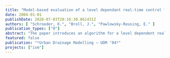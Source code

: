 ```yaml
---
title: "Model-based evaluation of a level dependant real-time control for sewage pump stations"
date: 2004-01-01
publishDate: 2020-07-03T20:16:30.861431Z
authors: [ "Schroeder, K.", "Broll, J.", "Pawlowsky-Reusing, E." ]
publication_types: ["0"]
abstract: "The paper introduces an algorithm for a level dependent real-time control of sewage pump stations and states results from its evaluation based on a spectrum of simulations for three different catchments of the Berlin drainage system. The objective of the control function is to smooth the delivery of the pumps towards the wastewater treatment plant during storm weather events by throttling the flow and implicitly activating inline retention capacities of the sewer networks. The article comprises the definition and functioning of the control concept as well as operational constraints and boundary conditions and the derivation of optimal control parameters. The simulation-based evaluation of the concept shows that it is possible to manage available inline storage volume by applying the control function. However, only if an adequate retention volume of around 50.0 m³/ha Aimp or more is available a significant improvement of the flow characteristic towards the wwtp is possible."
featured: false
publication: "*Urban Drainage Modelling – UDM ‘04*"
projects: ["ism"]
---
```


